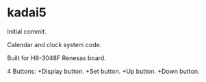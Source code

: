 # kadai5
Initial commit.

Calendar and clock system code.

Built for H8-3048F Renesas board.

4 Buttons:
+Display button.
+Set button.
+Up button.
+Down button.
